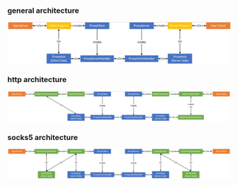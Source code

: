 ### general architecture
![general](./ReverseProxy-general.jpg)

### http architecture
![general](./ReverseProxy-http.jpg)

### socks5 architecture
![general](./ReverseProxy-socks5.jpg)
